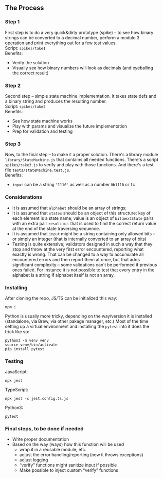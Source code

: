 ## The Process
### Step 1
First step is to do a very quick&dirty prototype (spike) – to see how binary strings can be converted to a decimal number, perform a modulo 3 operation and print everything out for a few test values.  
Script: `spikes/take1`  
Benefits: 
-	Verify the solution
-	Visually see how binary numbers will look as decimals (and eyeballing the correct result)

### Step 2
Second step – simple state machine implementation. It takes state defs and a binary string and produces the resulting number.  
Script: `spikes/take2`  
Benefits:
-	See how state machine works
-	Play with params and visualize the future implementation
-	Prep for validation and testing

### Step 3
Now, to the final step – to make it a proper solution.
There's a library module `library/StateMachine.js` that contains all needed functions. There's a script `spikes/take3.js` to verify and play with those functions. And there's a test file `tests/stateMachine.test.js`.  
Benefits:
-   `input` can be a string `"1110"` as well as a number `0b1110` or `14`

### Considerations
-   It is assumed that `alphabet` should be an array of strings;
-   It is assumed that `states` should be an object of this structure: key of each element is a state name; value is an object of `bit`:`nextState` pairs with an extra pair `result`:`bit` that is used to find the correct return value at the end of the state traversing sequence.
-   It is assumed that `input` might be a string containing only allowed bits – or simply an integer (that is internally converted to an array of bits)
-   Testing is quite extensive; validators designed in such a way that they stop and throw at the very first error encountered, reporting what exactly is wrong. That can be changed to a way to accumulate all encountered errors and then report them at once, but that adds significant complexity – some validations can't be performed if previous ones failed. For instance it is not possible to test that every entry in the alphabet is a string if alphabet itself is not an array.

### Installing
After cloning the repo, JS/TS can be initialized this way:
```
npm i
```
Python is usually more tricky, depending on the way/version it is installed (standalone, via Brew, via other pakage manager, etc.) Most of the time setting up a virtual environment and installing the `pytest` into it does the trick like so:
```
python3 -m venv venv
source venv/bin/activate
pip install pytest
```

### Testing
JavaScript:
```
npx jest
```

TypeScript:
```
npx jest -c jest.config.ts.js
```

Python3:
```
pytest
```

### Final steps, to be done if needed
-	Write proper documentation
-	Based on the way (ways) how this function will be used
    -	wrap it in a reusable module, etc.
    -	adjust the error handling/reporting (now it throws exceptions)
    -	adjust logging
    -	“verify” functions might sanitize input if possible
    -	Make possible to inject custom “verify” functions




